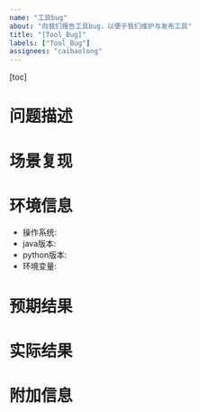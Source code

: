 ```yaml
---
name: "工具bug"
about: "向我们报告工具bug，以便于我们维护与发布工具"
title: "[Tool_Bug]"
labels: ["Tool_Bug"]
assignees: "caibaolong"
---
```


[toc]

# 问题描述
<!-- 
在这里用清晰、简洁的语言描述问题的现象和影响。 
-->


# 场景复现
<!-- 
详细描述场景复现的步骤，如果问题比较复杂，可以提供截图、视频等辅助说明。 
-->


# 环境信息
<!-- 
环境信息有助于我们细分问题场景
-->
- 操作系统:
- java版本:
- python版本:
- 环境变量:


# 预期结果
<!-- 
在这里说明问题出现时的预期结果
-->

# 实际结果
<!-- 
在这里说明问题出现时的实际结果
-->

# 附加信息
<!-- 
在如果有其他可能对解决问题有帮助的信息，可以在这里提供
-->
